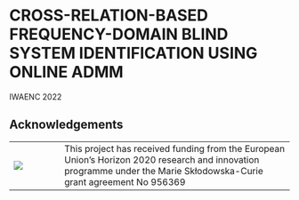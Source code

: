# CROSS-RELATION-BASED FREQUENCY-DOMAIN BLIND SYSTEM IDENTIFICATION USING ONLINE ADMM
IWAENC 2022

## Acknowledgements
<table>
    <tr>
        <td width="75">
        <img src="https://www.sounds-etn.eu/wp-content/uploads/2021/01/Screenshot-2021-01-07-at-16.50.22-600x400.png"  align="left"/>
        </td>
        <td>
        This project has received funding from the European Union’s Horizon 2020 research and innovation programme under the Marie Skłodowska-Curie grant agreement No 956369
        </td>
    </tr>
</table>



